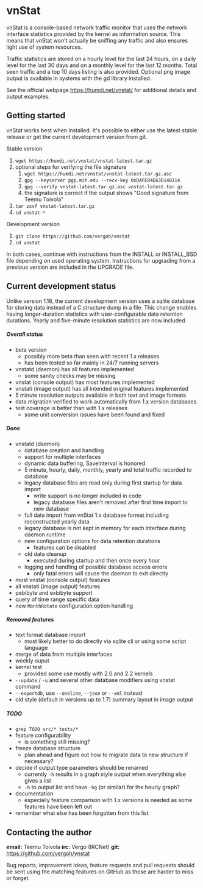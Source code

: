 # vnStat

vnStat is a console-based network traffic monitor that uses the network
interface statistics provided by the kernel as information source. This
means that vnStat won't actually be sniffing any traffic and also ensures
light use of system resources.

Traffic statistics are stored on a hourly level for the last 24 hours, on
a daily level for the last 30 days and on a monthly level for the last 12
months. Total seen traffic and a top 10 days listing is also provided.
Optional png image output is available in systems with the gd library
installed.

See the official webpage https://humdi.net/vnstat/ for additional details
and output examples.

## Getting started

vnStat works best when installed. It's possible to either use the latest
stable release or get the current development version from git.

Stable version
  1. `wget https://humdi.net/vnstat/vnstat-latest.tar.gz`
  2. optional steps for verifying the file signature
     1. `wget https://humdi.net/vnstat/vnstat-latest.tar.gz.asc`
     2. `gpg --keyserver pgp.mit.edu --recv-key 0xDAFE84E63D140114`
     3. `gpg --verify vnstat-latest.tar.gz.asc vnstat-latest.tar.gz`
     4. the signature is correct if the output shows "Good signature from Teemu Toivola"
  3. `tar zxvf vnstat-latest.tar.gz`
  4. `cd vnstat-*`

Development version
  1. `git clone https://github.com/vergoh/vnstat`
  2. `cd vnstat`

In both cases, continue with instructions from the INSTALL or INSTALL_BSD file
depending on used operating system. Instructions for upgrading from a previous
version are included in the UPGRADE file.

## Current development status

Unlike version 1.18, the current development version uses a sqlite database
for storing data instead of a C structure dump in a file. This change enables
having longer-duration statistics with user-configurable data retention
durations. Yearly and five-minute resolution statistics are now included.

##### Overall status

  * beta version
    * possibly more beta than seen with recent 1.x releases
    * has been tested so far mainly in 24/7 running servers
  * vnstatd (daemon) has all features implemented
    * some sanity checks may be missing
  * vnstat (console output) has most features implemented
  * vnstati (image output) has all intended original features implemented
  * 5 minute resolution outputs available in both text and image formats
  * data migration verified to work automatically from 1.x version databases
  * test coverage is better than with 1.x releases
    * some unit conversion issues have been found and fixed

##### Done

  * vnstatd (daemon)
    * database creation and handling
    * support for multiple interfaces
    * dynamic data buffering, SaveInterval is honored
    * 5 minute, hourly, daily, monthly, yearly and total traffic recorded to database
    * legacy database files are read only during first startup for data import
      * write support is no longer included in code
      * legacy database files aren't removed after first time import to new database
    * full data import from vnStat 1.x database format including reconstructed yearly data
    * legacy database is not kept in memory for each interface during daemon runtime
    * new configuration options for data retention durations
      * features can be disabled
    * old data cleanup
      * executed during startup and then once every hour
    * logging and handling of possible database access errors
      * only fatal errors will cause the daemon to exit directly
  * most vnstat (console output) features
  * all vnstati (image output) features
  * pebibyte and exbibyte support
  * query of time range specific data
  * new `MonthRotate` configuration option handling

##### Removed features

  * text format database import
    * most likely better to do directly via sqlite cli or using some script language
  * merge of data from multiple interfaces
  * weekly ouput
  * kernel test
    * provided some use mostly with 2.0 and 2.2 kernels
  * `--update` / `-u` and several other database modifiers using vnstat command
  * `--exportdb`, use `--oneline`, `--json` or `--xml` instead
  * old style (default in versions up to 1.7) summary layout in image output

##### TODO

  * `grep TODO src/* tests/*`
  * feature configurability
    * is something still missing?
  * freeze database structure
    * plan ahead and figure out how to migrate data to new structure if necessary?
  * decide if output type parameters should be renamed
    * currently `-h` results in a graph style output when everything else gives a list
    * `-h` to output list and have `-hg` (or similar) for the hourly graph?
  * documentation
    * especially feature comparison with 1.x versions is needed as some features have been left out
  * remember what else has been forgotten from this list

## Contacting the author

**email:** Teemu Toivola <tst at iki dot fi>
**irc:** Vergo (IRCNet)
**git:** https://github.com/vergoh/vnstat

Bug reports, improvement ideas, feature requests and pull requests should be
sent using the matching features on GitHub as those are harder to miss or
forget.
